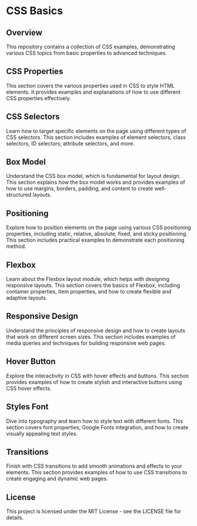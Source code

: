 # CSS Basics
## Overview
This repository contains a collection of CSS examples, demonstrating various CSS topics from basic properties to advanced techniques.

## CSS Properties
This section covers the various properties used in CSS to style HTML elements. It provides examples and explanations of how to use different CSS properties effectively.

## CSS Selectors
Learn how to target specific elements on the page using different types of CSS selectors. This section includes examples of element selectors, class selectors, ID selectors, attribute selectors, and more.

## Box Model
Understand the CSS box model, which is fundamental for layout design. This section explains how the box model works and provides examples of how to use margins, borders, padding, and content to create well-structured layouts.

## Positioning
Explore how to position elements on the page using various CSS positioning properties, including static, relative, absolute, fixed, and sticky positioning. This section includes practical examples to demonstrate each positioning method.

## Flexbox
Learn about the Flexbox layout module, which helps with designing responsive layouts. This section covers the basics of Flexbox, including container properties, item properties, and how to create flexible and adaptive layouts.

## Responsive Design
Understand the principles of responsive design and how to create layouts that work on different screen sizes. This section includes examples of media queries and techniques for building responsive web pages.

## Hover Button
Explore the interactivity in CSS with hover effects and buttons. This section provides examples of how to create stylish and interactive buttons using CSS hover effects.

## Styles Font
Dive into typography and learn how to style text with different fonts. This section covers font properties, Google Fonts integration, and how to create visually appealing text styles.

## Transitions
Finish with CSS transitions to add smooth animations and effects to your elements. This section provides examples of how to use CSS transitions to create engaging and dynamic web pages.

## License
This project is licensed under the MIT License - see the LICENSE file for details.